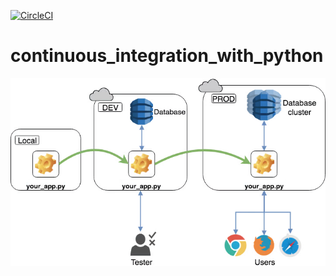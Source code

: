 [![CircleCI](https://dl.circleci.com/status-badge/img/circleci/HSwYJHRxxDM3FTyRLMEku4/EQXoLpCe547bRKcYjFwKmA/tree/main.svg?style=svg)](https://dl.circleci.com/status-badge/redirect/circleci/HSwYJHRxxDM3FTyRLMEku4/EQXoLpCe547bRKcYjFwKmA/tree/main)

# continuous_integration_with_python
![alt text](image.png)